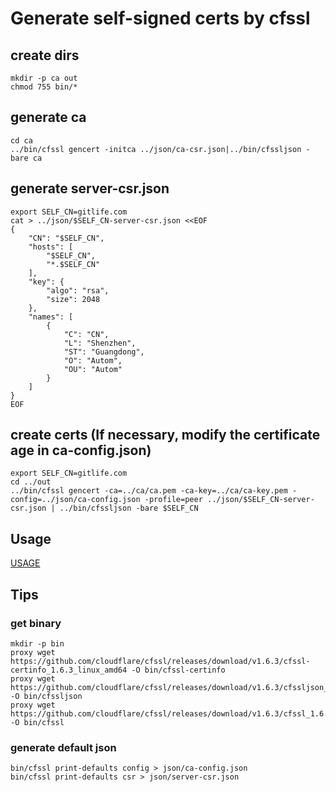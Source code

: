 # Generate self-signed certs by cfssl

## create dirs

```
mkdir -p ca out
chmod 755 bin/*
```

## generate ca

```
cd ca
../bin/cfssl gencert -initca ../json/ca-csr.json|../bin/cfssljson -bare ca
```

## generate server-csr.json

```
export SELF_CN=gitlife.com
cat > ../json/$SELF_CN-server-csr.json <<EOF
{
    "CN": "$SELF_CN",
    "hosts": [
        "$SELF_CN",
        "*.$SELF_CN"
    ],
    "key": {
        "algo": "rsa",
        "size": 2048
    },
    "names": [
        {
            "C": "CN",
            "L": "Shenzhen",
            "ST": "Guangdong",
            "O": "Autom",
            "OU": "Autom"
        }
    ]
}
EOF
```

## create certs (If necessary, modify the certificate age in ca-config.json)

```
export SELF_CN=gitlife.com
cd ../out
../bin/cfssl gencert -ca=../ca/ca.pem -ca-key=../ca/ca-key.pem -config=../json/ca-config.json -profile=peer ../json/$SELF_CN-server-csr.json | ../bin/cfssljson -bare $SELF_CN
```

## Usage

[USAGE](./USAGE.md)

## Tips

### get binary

```
mkdir -p bin
proxy wget https://github.com/cloudflare/cfssl/releases/download/v1.6.3/cfssl-certinfo_1.6.3_linux_amd64 -O bin/cfssl-certinfo
proxy wget https://github.com/cloudflare/cfssl/releases/download/v1.6.3/cfssljson_1.6.3_linux_amd64 -O bin/cfssljson
proxy wget https://github.com/cloudflare/cfssl/releases/download/v1.6.3/cfssl_1.6.3_linux_amd64 -O bin/cfssl
```

### generate default json

```
bin/cfssl print-defaults config > json/ca-config.json
bin/cfssl print-defaults csr > json/server-csr.json
```
